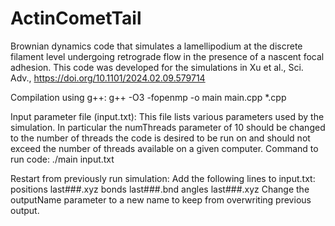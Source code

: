 # ActinCometTail
Brownian dynamics code that simulates a lamellipodium at the discrete filament level undergoing retrograde flow in the presence of a nascent focal adhesion. This code was developed for the simulations in Xu et al., Sci. Adv., https://doi.org/10.1101/2024.02.09.579714

Compilation using g++: g++ -O3 -fopenmp -o main main.cpp *.cpp

Input parameter file (input.txt): This file lists various parameters used by the simulation. In particular the numThreads parameter of 10 should be changed to the number of threads the code is desired to be run on and should not exceed the number of threads available on a given computer.
Command to run code: ./main input.txt

Restart from previously run simulation: Add the following lines to input.txt: 
positions last###.xyz 
bonds last###.bnd
angles last###.xyz
Change the outputName parameter to a new name to keep from overwriting previous output.
